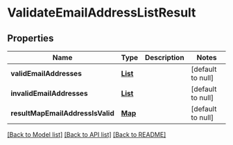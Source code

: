 # ValidateEmailAddressListResult
## Properties

Name | Type | Description | Notes
------------ | ------------- | ------------- | -------------
**validEmailAddresses** | [**List**](string) |  | [default to null]
**invalidEmailAddresses** | [**List**](string) |  | [default to null]
**resultMapEmailAddressIsValid** | [**Map**](boolean) |  | [default to null]

[[Back to Model list]](../README#documentation-for-models) [[Back to API list]](../README#documentation-for-api-endpoints) [[Back to README]](../README)

